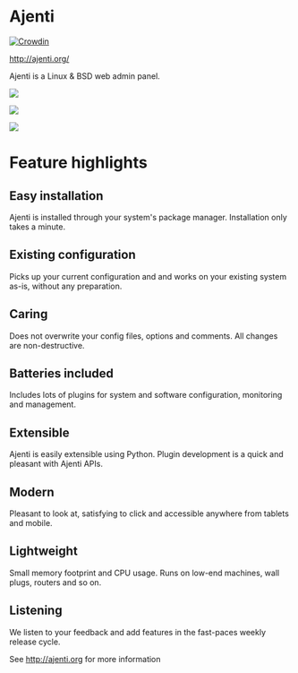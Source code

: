 Ajenti
======

[![Crowdin](https://crowdin.net/badges/ajenti/localized.png)](https://crowdin.net/project/ajenti)

http://ajenti.org/

Ajenti is a Linux & BSD web admin panel.

![](http://ajenti.org/static/home/img/screens/ajenti/1.png)

![](http://ajenti.org/static/home/img/screens/ajenti/2.png)

![](http://ajenti.org/static/home/img/screens/ajenti/3.png)

Feature highlights
==================

Easy installation
-----------------

Ajenti is installed through your system's package manager. Installation only takes a minute.

Existing configuration
----------------------

Picks up your current configuration and and works on your existing system as-is, without any preparation.

Caring
------

Does not overwrite your config files, options and comments. All changes are non-destructive.

Batteries included
------------------

Includes lots of plugins for system and software configuration, monitoring and management.

Extensible
----------

Ajenti is easily extensible using Python. Plugin development is a quick and pleasant with Ajenti APIs.

Modern
------

Pleasant to look at, satisfying to click and accessible anywhere from tablets and mobile.

Lightweight
-----------

Small memory footprint and CPU usage. Runs on low-end machines, wall plugs, routers and so on.

Listening
---------

We listen to your feedback and add features in the fast-paces weekly release cycle.


See http://ajenti.org for more information